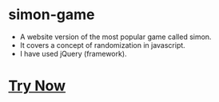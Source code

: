 # simon-game
- A website version of the most popular game called simon.
- It covers a concept of randomization in javascript.
- I have used jQuery (framework).

# <a href="https://dikshita-kothari.github.io/simon-game/" target="blank">Try Now</a>
